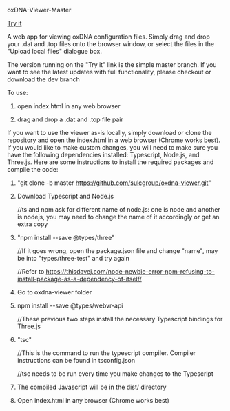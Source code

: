 oxDNA-Viewer-Master

[Try it](https://sulcgroup.github.io/oxdna-viewer/)

A web app for viewing oxDNA configuration files.  Simply drag and drop your .dat and .top files onto the browser window, or select the files in the "Upload local files" dialogue box.

The version running on the "Try it" link is the simple master branch.  If you want to see the latest updates with full functionality, please checkout or download the dev branch

To use:
1) open index.html in any web browser

2) drag and drop a .dat and .top file pair

If you want to use the viewer as-is locally, simply download or clone the repository and open the index.html in a web browser (Chrome works best).  If you would like to make custom changes, you will need to make sure you have the following dependencies installed: Typescript, Node.js, and Three.js.  Here are some instructions to install the required packages and compile the code:

1) "git clone -b master https://github.com/sulcgroup/oxdna-viewer.git"

2) Download Typescript and Node.js 
   
   //ts and npm ask for different name of node.js: one is node and another is nodejs, you may need to change the name of it accordingly or get an extra copy

3) "npm install --save @types/three" 
   
   //If it goes wrong, open the package.json file and change "name", may be into "types/three-test" and try again
   
   //Refer to https://thisdavej.com/node-newbie-error-npm-refusing-to-install-package-as-a-dependency-of-itself/

4) Go to oxdna-viewer folder

5) npm install --save @types/webvr-api
   
   //These previous two steps install the necessary Typescript bindings for Three.js

6) "tsc"

   //This is the command to run the typescript compiler.  Compiler instructions can be found in tsconfig.json

   //tsc needs to be run every time you make changes to the Typescript

7) The compiled Javascript will be in the dist/ directory

8) Open index.html in any browser (Chrome works best)

